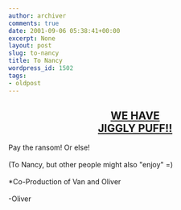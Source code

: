 ```yaml
---
author: archiver
comments: true
date: 2001-09-06 05:38:41+00:00
excerpt: None
layout: post
slug: to-nancy
title: To Nancy
wordpress_id: 1502
tags:
- oldpost
---
```


<center><h2><a href="http://www.oliverweb.com/stuff/jiggly">WE HAVE<br />JIGGLY PUFF!!</a></h2></center>Pay the ransom! Or else!<br /><br />(To Nancy, but other people might also "enjoy" =)<br /><br /><span>*Co-Production of Van and Oliver</span><br /><br />-Oliver